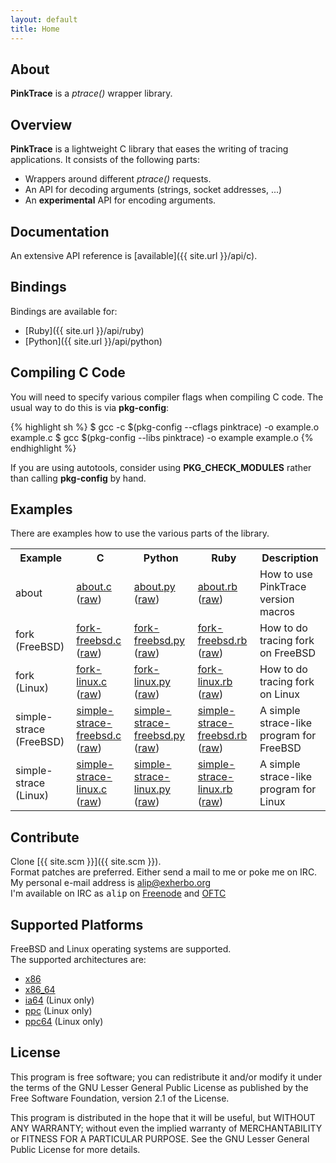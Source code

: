 ```yaml
---
layout: default
title: Home
---
```


## About
**PinkTrace** is a *ptrace()* wrapper library.

## Overview
**PinkTrace** is a lightweight C library that eases the writing of tracing
applications. It consists of the following parts:

- Wrappers around different *ptrace()* requests.
- An API for decoding arguments (strings, socket addresses, ...)
- An **experimental** API for encoding arguments.

## Documentation
An extensive API reference is [available]({{ site.url }}/api/c).

## Bindings
Bindings are available for:

- [Ruby]({{ site.url }}/api/ruby)
- [Python]({{ site.url }}/api/python)

## Compiling C Code
You will need to specify various compiler flags when compiling C code. The
usual way to do this is via **pkg-config**:

{% highlight sh %}
    $ gcc -c $(pkg-config --cflags pinktrace) -o example.o example.c
    $ gcc $(pkg-config --libs pinktrace) -o example example.o
{% endhighlight %}

If you are using autotools, consider using **PKG\_CHECK\_MODULES** rather than
calling **pkg-config** by hand.

## Examples
There are examples how to use the various parts of the library.

<table border="0">
    <tr>
        <th>Example</th>
        <th>C</th>
        <th>Python</th>
        <th>Ruby</th>
        <th>Description</th>
    </tr>
    <tr>
        <td>about</td>
        <td>
            <a href="{{ site.url }}/c-pink-about.html">about.c</a>
            (<a href="{{ site.url }}/examples/c/pink-about.c">raw</a>)
        </td>
        <td>
            <a href="{{ site.url }}/py-pink-about.html">about.py</a>
            (<a href="{{ site.url }}/examples/python/pink-about.py">raw</a>)
        </td>
        <td>
            <a href="{{ site.url }}/rb-pink-about.html">about.rb</a>
            (<a href="{{ site.url }}/examples/ruby/pink-about.rb">raw</a>)
        </td>
        <td>How to use PinkTrace version macros</td>
    </tr>
    <tr>
        <td>fork (FreeBSD)</td>
        <td>
            <a href="{{ site.url }}/c-pink-fork-freebsd.html">fork-freebsd.c</a>
            (<a href="{{ site.url }}/examples/c/pink-fork-freebsd.c">raw</a>)
        </td>
        <td>
            <a href="{{ site.url }}/py-pink-fork-freebsd.html">fork-freebsd.py</a>
            (<a href="{{ site.url }}/examples/python/pink-fork-freebsd.py">raw</a>)
        </td>
        <td>
            <a href="{{ site.url }}/rb-pink-fork-freebsd.html">fork-freebsd.rb</a>
            (<a href="{{ site.url }}/examples/ruby/pink-fork-freebsd.rb">raw</a>)
        </td>
        <td>How to do tracing fork on FreeBSD</td>
    </tr>
    <tr>
        <td>fork (Linux)</td>
        <td>
            <a href="{{ site.url }}/c-pink-fork-linux.html">fork-linux.c</a>
            (<a href="{{ site.url }}/examples/c/pink-fork-linux.c">raw</a>)
        </td>
        <td>
            <a href="{{ site.url }}/py-pink-fork-linux.html">fork-linux.py</a>
            (<a href="{{ site.url }}/examples/python/pink-fork-linux.py">raw</a>)
        </td>
        <td>
            <a href="{{ site.url }}/rb-pink-fork-linux.html">fork-linux.rb</a>
            (<a href="{{ site.url }}/examples/ruby/pink-fork-linux.rb">raw</a>)
        </td>
        <td>How to do tracing fork on Linux</td>
    </tr>
    <tr>
        <td>simple-strace (FreeBSD)</td>
        <td>
            <a href="{{ site.url }}/c-pink-simple-strace-freebsd.html">simple-strace-freebsd.c</a>
            (<a href="{{ site.url }}/examples/c/pink-simple-strace-freebsd.c">raw</a>)
        </td>
        <td>
            <a href="{{ site.url }}/py-pink-simple-strace-freebsd.html">simple-strace-freebsd.py</a>
            (<a href="{{ site.url }}/examples/python/pink-simple-strace-freebsd.py">raw</a>)
        </td>
        <td>
            <a href="{{ site.url }}/rb-pink-simple-strace-freebsd.html">simple-strace-freebsd.rb</a>
            (<a href="{{ site.url }}/examples/ruby/pink-simple-strace-freebsd.rb">raw</a>)
        </td>
        <td>A simple strace-like program for FreeBSD</td>
    </tr>
    <tr>
        <td>simple-strace (Linux)</td>
        <td>
            <a href="{{ site.url }}/c-pink-simple-strace-linux.html">simple-strace-linux.c</a>
            (<a href="{{ site.url }}/examples/c/pink-simple-strace-linux.c">raw</a>)
        </td>
        <td>
            <a href="{{ site.url }}/py-pink-simple-strace-linux.html">simple-strace-linux.py</a>
            (<a href="{{ site.url }}/examples/python/pink-simple-strace-linux.py">raw</a>)
        </td>
        <td>
            <a href="{{ site.url }}/rb-pink-simple-strace-linux.html">simple-strace-linux.rb</a>
            (<a href="{{ site.url }}/examples/ruby/pink-simple-strace-linux.rb">raw</a>)
        </td>
        <td>A simple strace-like program for Linux</td>
    </tr>
</table>

## Contribute
Clone [{{ site.scm }}]({{ site.scm }}).  
Format patches are preferred. Either send a mail to me or poke me on IRC.  
My personal e-mail address is [alip@exherbo.org](mailto://alip@exherbo.org)  
I'm available on IRC as <tt>alip</tt> on [Freenode](http://freenode.net) and
[OFTC](http://www.oftc.net/)

## Supported Platforms
FreeBSD and Linux operating systems are supported.  
The supported architectures are:

- [x86](http://en.wikipedia.org/wiki/X86)
- [x86\_64](http://en.wikipedia.org/wiki/X86_64)
- [ia64](http://en.wikipedia.org/wiki/Ia64) (Linux only)
- [ppc](http://en.wikipedia.org/wiki/PowerPC) (Linux only)
- [ppc64](http://en.wikipedia.org/wiki/Ppc64) (Linux only)

## License
This program is free software; you can redistribute it and/or modify it under
the terms of the GNU Lesser General Public License as published by the Free
Software Foundation, version 2.1 of the License.

This program is distributed in the hope that it will be useful, but WITHOUT ANY
WARRANTY; without even the implied warranty of MERCHANTABILITY or FITNESS FOR A
PARTICULAR PURPOSE. See the GNU Lesser General Public License for more details.

<!-- vim: set tw=120 ft=mkd spell spelllang=en sw=4 sts=4 et : -->
